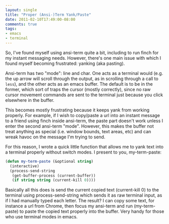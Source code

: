 ```yaml
---
layout: single
title: "Proper (Ansi-)Term Yank/Paste"
date: 2011-02-10T17:49:00-08:00
comments: true
tags:
- emacs
- terminal
---
```

So, I've found myself using ansi-term quite a bit, including to run finch for my instant messaging needs. However, there's one main issue with which I found myself becoming frustrated: yanking (aka pasting).
<!--more-->
Ansi-term has two "mode": line and char. One acts as a terminal would (e.g. the up arrow will scroll through the output, as in scrolling through a call to `less`), and the other acts as an emacs buffer. The default is to be in the former, which sort of traps the cursor (mostly correctly), since no raw cursor movement commands are sent to the terminal just because you click elsewhere in the buffer.

This becomes mostly frustrating because it keeps yank from working properly. For example, if I wish to copy/paste a url into an instant message to a friend using finch inside ansi-term, the paste part doesn't work unless I enter the second ansi-term "mode". However, this makes the buffer not treat anything as special (i.e. window bounds, text areas, etc) and can wreak havoc on the message I'm trying to send.

For this reason, I wrote a quick little function that allows me to yank text into a terminal properly without switch modes. I present to you, my-term-paste:

```cl
(defun my-term-paste (&optional string)
  (interactive)
  (process-send-string
   (get-buffer-process (current-buffer))
   (if string string (current-kill 0))))
```

Basically all this does is send the current copied text (current-kill 0) to the terminal using process-send-string which sends it as raw terminal input, as if I had manually typed each letter. The result? I can copy some text, for instance a url from Chrome, then focus my ansi-term and run (my-term-paste) to paste the copied text properly into the buffer. Very handy for those who use terminal modes in emacs.
